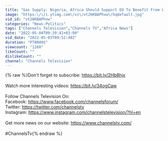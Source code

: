 ```yaml
---
title: "Gas Supply: Nigeria, Africa Should Support EU To Benefit From War"
image: "https:\/\/i.ytimg.com\/vi\/vt26KBAPhvw\/hqdefault.jpg"
vid_id: "vt26KBAPhvw"
categories: "News-Politics"
tags: ["Channels Television","Channels TV","Africa News"]
date: "2022-05-04T09:39:41+03:00"
vid_date: "2022-05-03T09:52:48Z"
duration: "PT8M49S"
viewcount: "1260"
likeCount: ""
dislikeCount: ""
channel: "Channels Television"
---
```

{% raw %}Don't forget to subscribe:  <a rel="nofollow" target="blank" href="https://bit.ly/2Hb8hjx">https://bit.ly/2Hb8hjx</a><br /><br />Watch more interesting videos: <a rel="nofollow" target="blank" href="https://bit.ly/34ogCaw">https://bit.ly/34ogCaw</a><br /><br />Follow Channels Television On: <br />Facebook: <a rel="nofollow" target="blank" href="https://www.facebook.com/channelsforum/">https://www.facebook.com/channelsforum/</a> <br />Twitter: <a rel="nofollow" target="blank" href="https://twitter.com/channelstv">https://twitter.com/channelstv</a><br />Instagram: <a rel="nofollow" target="blank" href="https://www.instagram.com/channelstelevision/?hl=en">https://www.instagram.com/channelstelevision/?hl=en</a><br /><br />Get more news on our website: <a rel="nofollow" target="blank" href="https://www.channelstv.com/">https://www.channelstv.com/</a><br /><br />#ChannelsTv{% endraw %}

